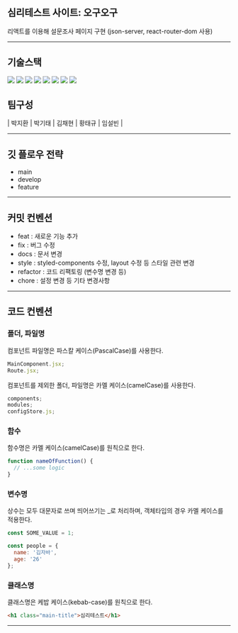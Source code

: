 ## 심리테스트 사이트: 오구오구

리액트를 이용해 설문조사 페이지 구현 (json-server, react-router-dom 사용)

---

## 기술스택

<div align=left>
  <img src="https://img.shields.io/badge/html5-E34F26?style=for-the-badge&logo=html5&logoColor=white"> 
  <img src="https://img.shields.io/badge/css-1572B6?style=for-the-badge&logo=css3&logoColor=white"> 
  <img src="https://img.shields.io/badge/javascript-F7DF1E?style=for-the-badge&logo=javascript&logoColor=black">
  <img src="https://img.shields.io/badge/react-61DAFB?style=for-the-badge&logo=react&logoColor=black"> 
  <img src="https://img.shields.io/badge/reactquery-9B9B9B?style=for-the-badge&logo=reactquery&logoColor=white">
  <img src="https://img.shields.io/badge/github-181717?style=for-the-badge&logo=github&logoColor=white">
  <img src="https://img.shields.io/badge/git-F05032?style=for-the-badge&logo=git&logoColor=white">
  <img src="https://img.shields.io/badge/vercel-A9A9A9?style=for-the-badge&logo=vercel&logoColor=white">
</div>

## 팀구성

| 박지환 | 박기태 | 김채현 | 황태규 | 임설빈 |

---

## 깃 플로우 전략

- main
- develop
- feature

---

## 커밋 컨벤션

- feat : 새로운 기능 추가
- fix : 버그 수정
- docs : 문서 변경
- style : styled-components 수정, layout 수정 등 스타일 관련 변경
- refactor : 코드 리팩토링 (변수명 변경 등)
- chore : 설정 변경 등
  기타 변경사항

---

## 코드 컨벤션

### 폴더, 파일명

컴포넌트 파일명은 파스칼 케이스(PascalCase)를 사용한다.

```javascript
MainComponent.jsx;
Route.jsx;
```

컴포넌트를 제외한 폴더, 파일명은 카멜 케이스(camelCase)를 사용한다.

```javascript
components;
modules;
configStore.js;
```

### 함수

함수명은 카멜 케이스(camelCase)를 원칙으로 한다.

```javascript
function nameOfFunction() {
  // ...some logic
}
```

### 변수명

상수는 모두 대문자로 쓰며 띄어쓰기는 \_로 처리하며, 객체타입의 경우 카멜 케이스를 적용한다.

```javascript
const SOME_VALUE = 1;

const people = {
  name: '김자바',
  age: '26'
};
```

### 클래스명

클래스명은 케밥 케이스(kebab-case)를 원칙으로 한다.

```html
<h1 class="main-title">심리테스트</h1>
```

---
